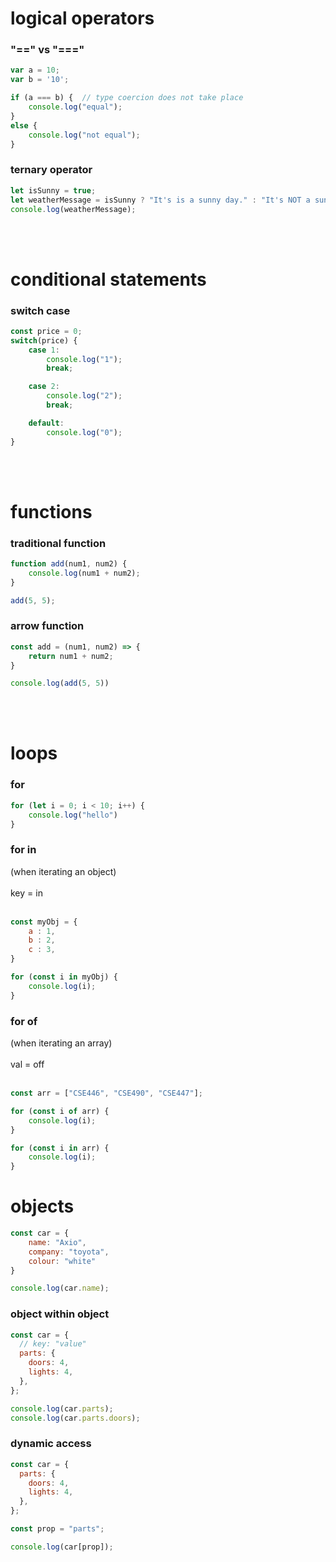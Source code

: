 # logical operators
### "==" vs "==="
```js
var a = 10;
var b = '10';

if (a === b) {  // type coercion does not take place
    console.log("equal");
}
else {
    console.log("not equal");
}
```

### ternary operator
```js
let isSunny = true;
let weatherMessage = isSunny ? "It's is a sunny day." : "It's NOT a sunny day.";
console.log(weatherMessage);
```
<br></br>

# conditional statements
### switch case
```js
const price = 0;
switch(price) {
    case 1:
        console.log("1");
        break;

    case 2:
        console.log("2");
        break;

    default:
        console.log("0");
}
```
<br></br>

# functions
### traditional function
```js
function add(num1, num2) {
    console.log(num1 + num2);
}

add(5, 5);
```

### arrow function
```js
const add = (num1, num2) => {
    return num1 + num2;
}

console.log(add(5, 5))

```
<br></br>

# loops
### for
```js
for (let i = 0; i < 10; i++) {
    console.log("hello")
}
```

### for in 
(when iterating an object) <br> </br>
key = in <br></br>
```js
const myObj = {
    a : 1,
    b : 2,
    c : 3,
}

for (const i in myObj) {
    console.log(i);
}
```

### for of 
(when iterating an array) <br></br>
val = off <br></br>
```js
const arr = ["CSE446", "CSE490", "CSE447"];

for (const i of arr) {
    console.log(i);
}

for (const i in arr) {
    console.log(i);
}
```

# objects
```js
const car = {
    name: "Axio", 
    company: "toyota",
    colour: "white"
}

console.log(car.name);
```

### object within object
```js
const car = {
  // key: "value"
  parts: {
    doors: 4,
    lights: 4,
  },
};

console.log(car.parts);
console.log(car.parts.doors);
```

### dynamic access
```js
const car = {
  parts: {
    doors: 4,
    lights: 4,
  },
};

const prop = "parts";

console.log(car[prop]);
```
